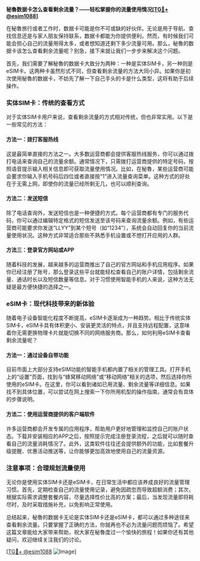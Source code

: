 **秘魯数据卡怎么查看剩余流量？——轻松掌握你的流量使用情况[[TG💪+ @esim1088](https://t.me/s/esim1088)]**

在秘魯旅行或者工作时，数据卡可能是你不可或缺的好伙伴。无论是用于导航、查找信息还是与家人朋友保持联系，数据卡都能为你提供便利。然而，有时候我们可能会担心自己的流量用得太多，或者想知道还剩下多少流量可用。那么，秘魯的数据卡该怎么查看剩余流量呢？别急，接下来就让我们一步步来解决这个问题。

首先，我们需要了解秘魯的数据卡大致分为两种：一种是实体SIM卡，另一种则是eSIM卡。这两种卡虽然形式不同，但查看剩余流量的方法大同小异。如果你是初次使用秘魯的数据卡，不妨先了解一下自己手头的卡是什么类型，这将有助于后续操作。

### 实体SIM卡：传统的查看方式

对于实体SIM卡用户来说，查看剩余流量的方式相对传统，但也非常实用。以下是一些常见的方法：

#### 方法一：拨打客服热线
这是最简单直接的方法之一。大多数运营商都会提供客服热线服务，你可以通过拨打电话来查询自己的流量余额。通常情况下，只需拨打运营商提供的特定号码，按照语音提示输入相关信息即可获取流量使用情况。比如，在秘魯，某些运营商可能会要求你输入手机号码后四位或者直接按“1”进入流量查询菜单。这种方式的好处在于无需上网，即使你的流量已经所剩无几，也可以顺利查询。

#### 方法二：发送短信
除了电话查询外，发送短信也是一种便捷的方式。每个运营商都有专门的服务代码，你可以通过编辑特定格式的短信发送至该号码来查询流量余额。例如，有些运营商可能要求你发送“LLYY”到某个短号（如“1234”），系统会自动回复你的当前流量使用状况。这种方式非常适合那些不熟悉手机设置或不想打开应用的人群。

#### 方法三：登录官方网站或APP
随着科技的发展，越来越多的运营商推出了自己的官方网站和手机应用程序。如果你已经注册了账号，那么登录这些平台就能轻松查看自己的账户详情，包括剩余流量、通话时长以及短信数量等信息。对于习惯使用智能手机的人来说，这种方法无疑是最方便快捷的选择之一。

### eSIM卡：现代科技带来的新体验

随着电子设备智能化程度不断提高，eSIM卡逐渐成为一种趋势。相比于传统实体SIM卡，eSIM卡具有体积更小、安装更灵活的特点，并且支持远程配置，这意味着你无需更换物理卡片就能切换不同的网络服务商。那么，如何利用eSIM卡查看剩余流量呢？

#### 方法一：通过设备自带功能
目前市面上大部分支持eSIM功能的智能手机都内置了相关的管理工具。打开手机上的“设置”页面，找到与“蜂窝移动网络”或“移动网络”相关的选项，然后选择你所使用的eSIM卡。在这里，你可以看到诸如已用流量、剩余流量等详细信息。如果找不到具体位置，可以尝试在网上搜索一下你所用机型的操作指南，通常会有具体的步骤说明。

#### 方法二：使用运营商提供的客户端软件
许多运营商都会开发专属的应用程序，帮助用户更好地管理和监控自己的账户状态。下载并安装相应的APP之后，按照提示完成注册登录流程，之后就可以随时查看自己的流量消耗情况了。此外，这类软件往往还会提供额外的功能，比如套餐升级提醒、优惠活动推送等，让你能够更加高效地使用自己的流量资源。

### 注意事项：合理规划流量使用

无论你是使用实体SIM卡还是eSIM卡，在日常生活中都应该养成良好的流量管理习惯。首先，定期检查自己的流量使用记录，避免因疏忽而导致超额消费；其次，根据实际需求调整套餐内容，尽量选择性价比高的方案；最后，当发现流量即将耗尽时，及时采取措施补充，以免影响正常使用。

总结起来，秘魯的数据卡无论是实体SIM卡还是eSIM卡，都可以通过多种途径来查看剩余流量。只要掌握了正确的方法，你就再也不必为流量问题而烦恼了。希望这篇文章能给大家带来帮助，祝大家在秘魯度过一个愉快的旅程！如果你还有其他疑问，欢迎继续关注我们的讨论。

[[TG💪+ @esim1088](https://t.me/s/esim1088) ![Image](https://i.postimg.cc/4NQfJmqS/Snipaste-2025-05-13-00-14-12.png)]